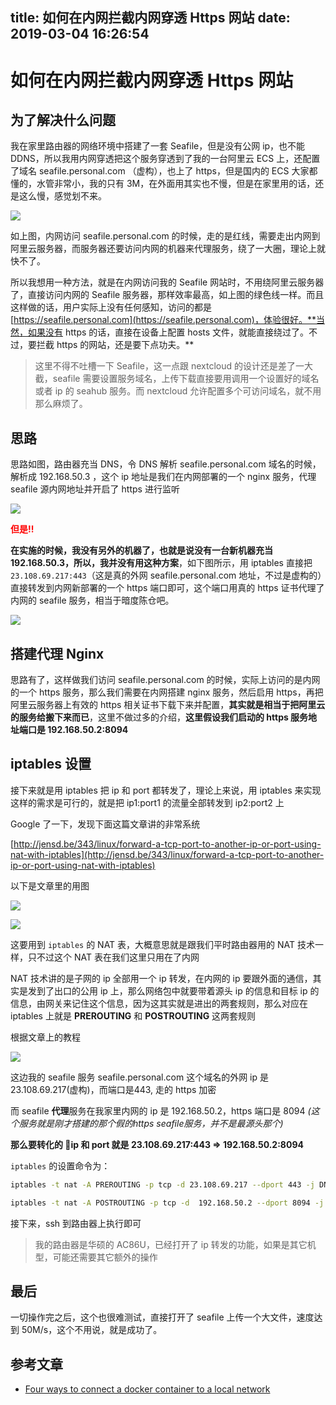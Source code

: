 title: 如何在内网拦截内网穿透 Https 网站
date: 2019-03-04 16:26:54
---
# 如何在内网拦截内网穿透 Https 网站

## 为了解决什么问题

我在家里路由器的网络环境中搭建了一套 Seafile，但是没有公网 ip，也不能 DDNS，所以我用内网穿透把这个服务穿透到了我的一台阿里云 ECS 上，还配置了域名 seafile.personal.com （虚构），也上了 https，但是国内的 ECS 大家都懂的，水管非常小，我的只有 3M，在外面用其实也不慢，但是在家里用的话，还是这么慢，感觉划不来。

![](./iptable-mock-https-site/network.jpg)

如上图，内网访问 seafile.personal.com 的时候，走的是红线，需要走出内网到阿里云服务器，而服务器还要访问内网的机器来代理服务，绕了一大圈，理论上就快不了。

所以我想用一种方法，就是在内网访问我的 Seafile 网站时，不用绕阿里云服务器了，直接访问内网的 Seafile 服务器，那样效率最高，如上图的绿色线一样。而且这样做的话，用户实际上没有任何感知，访问的都是 [https://seafile.personal.com](https://seafile.personal.com)，体验很好。**当然，如果没有 https 的话，直接在设备上配置 hosts 文件，就能直接绕过了。不过，要拦截 https 的网站，还是要下点功夫。**


> 这里不得不吐槽一下 Seafile，这一点跟 nextcloud 的设计还是差了一大截，seafile 需要设置服务域名，上传下载直接要用调用一个设置好的域名或者 ip 的 seahub 服务。而 nextcloud 允许配置多个可访问域名，就不用那么麻烦了。

## 思路
思路如图，路由器充当 DNS，令 DNS 解析 seafile.personal.com 域名的时候，解析成 192.168.50.3 ，这个 ip 地址是我们在内网部署的一个 nginx 服务，代理 seafile 源内网地址并开启了 https 进行监听

![](./iptable-mock-https-site/silu_1.jpg)


<span style="color:red">**但是!!**</span>

**在实施的时候，我没有另外的机器了，也就是说没有一台新机器充当 192.168.50.3，所以，我并没有用这种方案**，如下图所示，用 iptables 直接把 `23.108.69.217:443`（这是真的外网 seafile.personal.com 地址，不过是虚构的）直接转发到内网新部署的一个 https 端口即可，这个端口用真的 https 证书代理了内网的 seafile 服务，相当于暗度陈仓吧。

![](./iptable-mock-https-site/silu2.jpg)

## 搭建代理 Nginx
思路有了，这样做我们访问 seafile.personal.com 的时候，实际上访问的是内网的一个 https 服务，那么我们需要在内网搭建 nginx 服务，然后启用 https，再把阿里云服务器上有效的 https 相关证书下载下来并配置，**其实就是相当于把阿里云的服务给搬下来而已**，这里不做过多的介绍，**这里假设我们启动的 https 服务地址端口是 192.168.50.2:8094**

## iptables 设置
接下来就是用 iptables 把 ip 和 port 都转发了，理论上来说，用 iptables 来实现这样的需求是可行的，就是把 ip1:port1 的流量全部转发到 ip2:port2 上

Google 了一下，发现下面这篇文章讲的非常系统

[http://jensd.be/343/linux/forward-a-tcp-port-to-another-ip-or-port-using-nat-with-iptables](http://jensd.be/343/linux/forward-a-tcp-port-to-another-ip-or-port-using-nat-with-iptables)

以下是文章里的用图

![](./iptable-mock-https-site/c175e644f5fd33497f00ed8463cd99ed)

![](./iptable-mock-https-site/8a825f251d16ea8c3b005e2ad08d0888)


这要用到 `iptables` 的 NAT 表，大概意思就是跟我们平时路由器用的 NAT 技术一样，只不过这个 NAT 表在我们这里只用在了内网

NAT 技术讲的是子网的 ip 全部用一个 ip 转发，在内网的 ip 要跟外面的通信，其实是发到了出口的公用 ip 上，那么网络包中就要带着源头 ip 的信息和目标 ip 的信息，由网关来记住这个信息，因为这其实就是进出的两套规则，那么对应在 iptables 上就是 **PREROUTING** 和 **POSTROUTING** 这两套规则

根据文章上的教程

![](./iptable-mock-https-site/fa1bebb606dfd16fc3bd37c2334643a0)


这边我的 seafile 服务 seafile.personal.com 这个域名的外网 ip 是 23.108.69.217(虚构)，而端口是443, 走的 https 加密

而 seafile **代理**服务在我家里内网的 ip 是 192.168.50.2，https 端口是 8094 *(这个服务就是刚才搭建的那个假的https seafile服务，并不是最源头那个)*

**那么要转化的 ip 和 port 就是  23.108.69.217:443  =>  192.168.50.2:8094**

`iptables` 的设置命令为：
``` bash
iptables -t nat -A PREROUTING -p tcp -d 23.108.69.217 --dport 443 -j DNAT --to-destination 192.168.50.2:8094

iptables -t nat -A POSTROUTING -p tcp -d  192.168.50.2 --dport 8094 -j SNAT --to-source 23.108.69.217
```

接下来，ssh 到路由器上执行即可

> 我的路由器是华硕的 AC86U，已经打开了 ip 转发的功能，如果是其它机型，可能还需要其它额外的操作

## 最后
一切操作完之后，这个也很难测试，直接打开了 seafile 上传一个大文件，速度达到 50M/s，这个不用说，就是成功了。

## 参考文章
- [Four ways to connect a docker container to a local network](http://blog.oddbit.com/2014/08/11/four-ways-to-connect-a-docker/)


